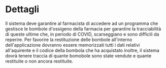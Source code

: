 # Dettagli

Il sistema deve garantire al farmacista di accedere ad un programma che gestisce le bombole d'ossigeno della farmacia
per garantire la tracciabilità di queste ultime che, in periodo di COVID, scarseggiano e sono difficili da reperire.
Per favorire la restituzione delle bombole all'interno dell'applicazione dovranno essere memorizzati tutti i dati relativi
all'aquirente e il codice della bombola che ha acquistato inoltre, il sistema dovrà tenere traccia di quante bomobole sono state vendute
e quante restituite o non ancora restituite.
